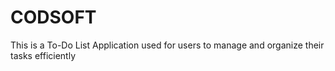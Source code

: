 # CODSOFT
This is a To-Do List Application used for users to manage and organize their tasks efficiently
